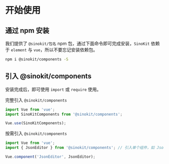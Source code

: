 # 开始使用

## 通过 npm 安装

我们提供了 `@sinokit/包名` npm 包，通过下面命令即可完成安装，`SinoKit` 依赖于 `element` 与 `vue`，所以不要忘记安装依赖包。

```bash
npm i @sinokit/components -S
```

## 引入 @sinokit/components

安装完成后，即可使用 `import` 或 `require` 使用。

完整引入 `@sinokit/components`

```js
import Vue from 'vue';
import SinoKitComponents from '@sinokit/components';

Vue.use(SinoKitComponents);
```

按需引入 `@sinokit/components`

```js
import Vue from 'vue';
import { JsonEditor } from '@sinokit/components'; // 引入单个组件，如 JsonEditor

Vue.component('JsonEditor', JsonEditor);
```
